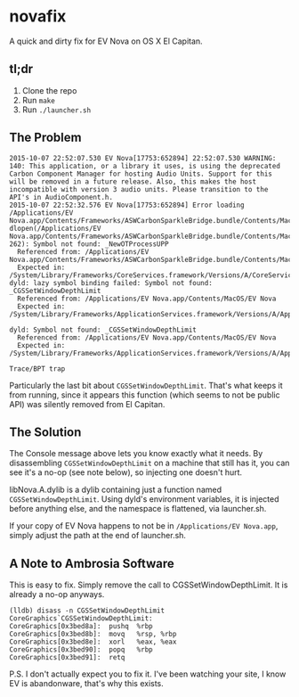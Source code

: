 # novafix

A quick and dirty fix for EV Nova on OS X El Capitan.

## tl;dr

1. Clone the repo
2. Run `make`
3. Run `./launcher.sh`

## The Problem

	2015-10-07 22:52:07.530 EV Nova[17753:652894] 22:52:07.530 WARNING:  140: This application, or a library it uses, is using the deprecated Carbon Component Manager for hosting Audio Units. Support for this will be removed in a future release. Also, this makes the host incompatible with version 3 audio units. Please transition to the API's in AudioComponent.h.
	2015-10-07 22:52:32.576 EV Nova[17753:652894] Error loading /Applications/EV Nova.app/Contents/Frameworks/ASWCarbonSparkleBridge.bundle/Contents/MacOS/ASWCarbonSparkleBridge:  dlopen(/Applications/EV Nova.app/Contents/Frameworks/ASWCarbonSparkleBridge.bundle/Contents/MacOS/ASWCarbonSparkleBridge, 262): Symbol not found: _NewOTProcessUPP
	  Referenced from: /Applications/EV Nova.app/Contents/Frameworks/ASWCarbonSparkleBridge.bundle/Contents/MacOS/ASWCarbonSparkleBridge
	  Expected in: /System/Library/Frameworks/CoreServices.framework/Versions/A/CoreServices
	dyld: lazy symbol binding failed: Symbol not found: _CGSSetWindowDepthLimit
	  Referenced from: /Applications/EV Nova.app/Contents/MacOS/EV Nova
	  Expected in: /System/Library/Frameworks/ApplicationServices.framework/Versions/A/ApplicationServices
	
	dyld: Symbol not found: _CGSSetWindowDepthLimit
	  Referenced from: /Applications/EV Nova.app/Contents/MacOS/EV Nova
	  Expected in: /System/Library/Frameworks/ApplicationServices.framework/Versions/A/ApplicationServices
	
	Trace/BPT trap

Particularly the last bit about `CGSSetWindowDepthLimit`. That's what keeps it from running, since it appears this function (which seems to not be public API) was silently removed from El Capitan.

## The Solution

The Console message above lets you know exactly what it needs. By disassembling `CGSSetWindowDepthLimit` on a machine that still has it, you can see it's a no-op (see note below), so injecting one doesn't hurt.

libNova.A.dylib is a dylib containing just a function named `CGSSetWindowDepthLimit`. Using dyld's environment variables, it is injected before anything else, and the namespace is flattened, via launcher.sh.

If your copy of EV Nova happens to not be in `/Applications/EV Nova.app`, simply adjust the path at the end of launcher.sh.
	
## A Note to Ambrosia Software

This is easy to fix. Simply remove the call to CGSSetWindowDepthLimit. It is already a no-op anyways.

	(lldb) disass -n CGSSetWindowDepthLimit
	CoreGraphics`CGSSetWindowDepthLimit:
	CoreGraphics[0x3bed8a]:  pushq  %rbp
	CoreGraphics[0x3bed8b]:  movq   %rsp, %rbp
	CoreGraphics[0x3bed8e]:  xorl   %eax, %eax
	CoreGraphics[0x3bed90]:  popq   %rbp
	CoreGraphics[0x3bed91]:  retq   

P.S. I don't actually expect you to fix it. I've been watching your site, I know EV is abandonware, that's why this exists.